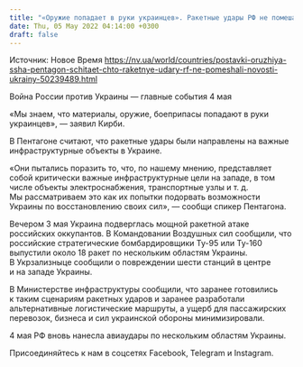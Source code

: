 ```yaml
---
title: "«Оружие попадает в руки украинцев». Ракетные удары РФ не помешали поставкам вооружения в Украину — Пентагон"
date: Thu, 05 May 2022 04:14:00 +0300
draft: false
---
```

Источник: Новое Время https://nv.ua/world/countries/postavki-oruzhiya-ssha-pentagon-schitaet-chto-raketnye-udary-rf-ne-pomeshali-novosti-ukrainy-50239489.html


Война России против Украины — главные события 4 мая

«Мы знаем, что материалы, оружие, боеприпасы попадают в руки украинцев», — заявил Кирби.

 В Пентагоне считают, что ракетные удары были направлены на важные инфраструктурные объекты в Украине.

«Они пытались поразить то, что, по нашему мнению, представляет собой критически важные инфраструктурные цели на западе, в том числе объекты электроснабжения, транспортные узлы и т. д. Мы рассматриваем это как их попытки подорвать возможности Украины по восстановлению своих сил», — сообщи спикер Пентагона.

Вечером 3 мая Украина подверглась мощной ракетной атаке российских оккупантов. В Командовании Воздушных сил сообщили, что российские стратегические бомбардировщики Ту-95 или Ту-160 выпустили около 18 ракет по нескольким областям Украины. В Укрзализныце сообщили о повреждении шести станций в центре и на западе Украины.

В Министерстве инфраструктуры сообщили, что заранее готовились к таким сценариям ракетных ударов и заранее разработали альтернативные логистические маршруты, а ущерб для пассажирских перевозок, бизнеса и сил украинской обороны минимизировали.

4 мая РФ вновь нанесла авиаудары по нескольким областям Украины.

Присоединяйтесь к нам в соцсетях Facebook, Telegram и Instagram.
